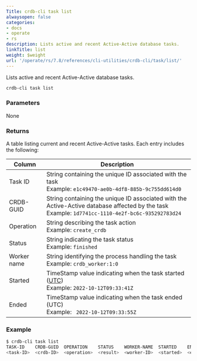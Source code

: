 ```yaml
---
Title: crdb-cli task list
alwaysopen: false
categories:
- docs
- operate
- rs
description: Lists active and recent Active-Active database tasks.
linkTitle: list
weight: $weight
url: '/operate/rs/7.8/references/cli-utilities/crdb-cli/task/list/'
---
```


Lists active and recent Active-Active database tasks.

```sh
crdb-cli task list
```

### Parameters

None

### Returns

A table listing current and recent Active-Active tasks.  Each entry includes the following:

| Column | Description |
|--------|-------------|
| Task ID | String containing the unique ID associated with the task<br/>Example: `e1c49470-ae0b-4df8-885b-9c755dd614d0` |
| CRDB-GUID | String containing the unique ID associated with the Active-Active database affected by the task<br/>Example: `1d7741cc-1110-4e2f-bc6c-935292783d24` |
| Operation | String describing the task action<br/>Example: `create_crdb` |
| Status | String indicating the task status<br/>Example: `finished` |
| Worker name | String identifying the process handling the task<br/>Example: `crdb_worker:1:0` |
| Started | TimeStamp value indicating when the task started ([UTC](https://en.wikipedia.org/wiki/Coordinated_Universal_Time))<br/>Example: `2022-10-12T09:33:41Z` |
| Ended | TimeStamp value indicating when the task ended (UTC)<br/>Example: ` 2022-10-12T09:33:55Z` |

### Example

```sh
$ crdb-cli task list
TASK-ID    CRDB-GUID  OPERATION    STATUS    WORKER-NAME  STARTED    ENDED               
<task-ID>  <crdb-ID>  <operation>  <result>  <worker-ID>  <started>  <ended>
```
